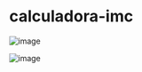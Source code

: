 # calculadora-imc

![image](https://user-images.githubusercontent.com/53448448/218267320-6c44d518-f622-4413-b8ca-77da9c5d250a.png)

![image](https://user-images.githubusercontent.com/53448448/218267330-af5915c4-d423-4322-9364-941b11a1965b.png)
